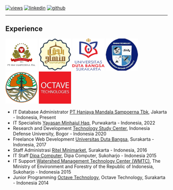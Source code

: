 [![views](https://hits.seeyoufarm.com/api/count/incr/badge.svg?url=https%3A%2F%2Ffifing3.github.io%2Fexperience&count_bg=%2379C83D&title_bg=%23555555&icon=&icon_color=%23E7E7E7&title=hits&edge_flat=false)](https://hits.seeyoufarm.com) [![linkedin](https://img.shields.io/badge/View-My_LinkedIn-0A66C2?style=flat&logo=linkedin&logoColor=white)](https://www.linkedin.com/in/fifing/) [![github](https://img.shields.io/badge/View_My_GitHub-181717?style=flat-square&logo=github&logoColor=white)](https://github.com/fifing3/) 

---
## Experience
<img width="100" height="100" src="https://github.com/fifing3/fifing3.github.io/raw/master/images/sampoerna.png">
<img width="100" height="100" src="https://github.com/fifing3/fifing3.github.io/raw/master/images/mh.png">
<img width="100" height="100" src="https://github.com/fifing3/fifing3.github.io/raw/master/images/udb.png">
<img width="100" height="100" src="https://github.com/fifing3/fifing3.github.io/raw/master/images/tekin.png">
<img width="100" height="100" src="https://github.com/fifing3/fifing3.github.io/raw/master/images/klh.png">
<img width="100" height="100" src="https://github.com/fifing3/fifing3.github.io/raw/master/images/octave.png">


- IT Database Administrator [PT Hanjaya Mandala Sampoerna Tbk](https://www.sampoerna.com/), Jakarta - Indonesia, Present
- IT Specialists [Yayasan Minhajul Haq](https://minhajulhaq.sch.id/), Purwakarta - Indonesia, 2022
- Research and Development [Technology Study Center](https://www.idu.ac.id/), Indonesia Defense University, Bogor - Indonesia 2020
- Freelance Web Development [Universitas Duta Bangsa](https://udb.ac.id/), Surakarta - Indonesia, 2017
- Staff Administrasi [Ritel Minimarket](https://fifing3.github.io/), Surakarta - Indonesia, 2016
- IT Staff [Dipa Computer](https://fifing3.github.io/), Dipa Computer, Sukoharjo - Indonesia 2015
- IT Support [Watershed Management Technology Center (WMTC)](http://ppid.menlhk.go.id/), The Ministry of Environment and Forestry of the Republic of Indonesia, Sukoharjo - Indonesia 2015
- Junior Programming [Octave Technology](https://fifing3.github.io/), Octave Technology, Surakarta - Indonesia 2014




<!-- Remove above link if you don't want to attibute 
<p style="font-size:11px">Page template forked from <a href="https://github.com/evanca/quick-portfolio">evanca</a></p>
-->
